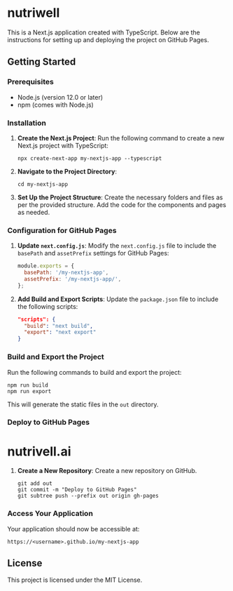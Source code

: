 # nutriwell

This is a Next.js application created with TypeScript. Below are the instructions for setting up and deploying the project on GitHub Pages.

## Getting Started

### Prerequisites

- Node.js (version 12.0 or later)
- npm (comes with Node.js)

### Installation

1. **Create the Next.js Project**:
   Run the following command to create a new Next.js project with TypeScript:
   ```
   npx create-next-app my-nextjs-app --typescript
   ```

2. **Navigate to the Project Directory**:
   ```
   cd my-nextjs-app
   ```

3. **Set Up the Project Structure**:
   Create the necessary folders and files as per the provided structure. Add the code for the components and pages as needed.

### Configuration for GitHub Pages

1. **Update `next.config.js`**:
   Modify the `next.config.js` file to include the `basePath` and `assetPrefix` settings for GitHub Pages:
   ```javascript
   module.exports = {
     basePath: '/my-nextjs-app',
     assetPrefix: '/my-nextjs-app/',
   };
   ```

2. **Add Build and Export Scripts**:
   Update the `package.json` file to include the following scripts:
   ```json
   "scripts": {
     "build": "next build",
     "export": "next export"
   }
   ```

### Build and Export the Project

Run the following commands to build and export the project:
```
npm run build
npm run export
```
This will generate the static files in the `out` directory.

### Deploy to GitHub Pages
# nutrivell.ai
1. **Create a New Repository**:
   Create a new repository on GitHub.

   ```
   git add out
   git commit -m "Deploy to GitHub Pages"
   git subtree push --prefix out origin gh-pages
   ```

### Access Your Application

Your application should now be accessible at:
```
https://<username>.github.io/my-nextjs-app
``` 

## License

This project is licensed under the MIT License.